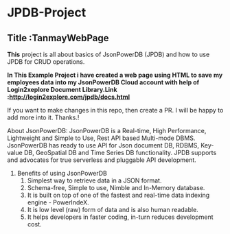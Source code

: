 # JPDB-Project
## **Title :TanmayWebPage**
**This** project is all about basics of JsonPowerDB (JPDB) and how to use JPDB for CRUD operations.

**In This Example Project i have created a web page using HTML to save my employees data into my JsonPowerDB Cloud account with help of 
Login2xeplore Document Library.Link :http://login2explore.com/jpdb/docs.html**

If you want to make changes in this repo, then create a PR. I will be happy to add more into it. Thanks.!

About JsonPowerDB:
JsonPowerDB is a Real-time, High Performance, Lightweight and Simple to Use, Rest API based Multi-mode DBMS. JsonPowerDB has ready to use API for Json document DB, RDBMS, Key-value DB, GeoSpatial DB and Time Series DB functionality. JPDB supports and advocates for true serverless and pluggable API development.

1. Benefits of using JsonPowerDB
   1. Simplest way to retrieve data in a JSON format.
   1. Schema-free, Simple to use, Nimble and In-Memory database.
   1. It is built on top of one of the fastest and real-time data indexing engine - PowerIndeX.
   1. It is low level (raw) form of data and is also human readable.
   1. It helps developers in faster coding, in-turn reduces development cost.
  
  
